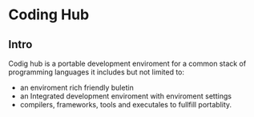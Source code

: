 # Coding Hub

## Intro
Codig hub is a portable development enviroment for a common stack of programming languages it includes but not limited to:



* an enviroment rich friendly buletin
* an Integrated development enviroment with enviroment settings
* compilers, frameworks, tools and executales to fullfill portablity.
  
